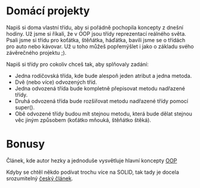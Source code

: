 # Domácí projekty

Napiš si doma vlastní třídu, aby si pořádně pochopila koncepty z dnešní hodiny.
Už jsme si říkali, že v OOP jsou třídy reprezentací reálného světa.
Psali jsme si třídu pro koťátka, štěňátka, háďátka, bavili jsme se o třídách pro auto nebo kávovar.
Už u toho můžeš popřemýšlet i jako o základu svého závěrečného projektu ;).

Napiš si třídy pro cokoliv chceš tak, aby splňovaly zadání:

- Jedna rodičovská třída, kde bude alespoň jeden atribut a jedna metoda.
- Dvě (nebo více) odvozených tříd.
- Jedna odvozená třída bude kompletně přepisovat metodu nadřazené třídy.
- Druhá odvozená třída bude rozšiřovat metodu nadřazené třídy pomocí super().
- Obě odvozené třídy budou mít stejnou metodu, která bude dělat stejnou věc jiným způsobem (koťátko mňouká, štěňátko štěká).

# Bonusy

Článek, kde autor hezky a jednoduše vysvětluje hlavní koncepty [OOP](https://www.freecodecamp.org/news/object-oriented-programming-concepts-21bb035f7260/)

Kdyby se chtěl někdo podívat trochu více na SOLID, tak tady je docela srozumitelný [český článek](https://www.zdrojak.cz/clanky/navrhove-principy-solid/).
